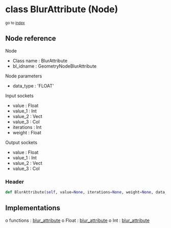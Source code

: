 # class BlurAttribute (Node)

<sub>go to [index](/docs/index.md)</sub>

## Node reference

Node
 - Class name : BlurAttribute
 - bl_idname : GeometryNodeBlurAttribute

Node parameters
 - data_type : 'FLOAT'

Input sockets
 - value : Float
 - value_1 : Int
 - value_2 : Vect
 - value_3 : Col
 - iterations : Int
 - weight : Float

Output sockets
 - value : Float
 - value_1 : Int
 - value_2 : Vect
 - value_3 : Col

### Header

``` python
def BlurAttribute(self, value=None, iterations=None, weight=None, data_type='FLOAT', node_label=None, node_color=None):
```

## Implementations

o functions : [blur_attribute](/docs/GeoNodes_classes/blur_attribute.md)
o Float : [blur_attribute](#blur_attribute) 
o Int : [blur_attribute](#blur_attribute) 

